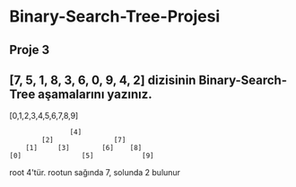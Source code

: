 # Binary-Search-Tree-Projesi

## Proje 3
## [7, 5, 1, 8, 3, 6, 0, 9, 4, 2] dizisinin Binary-Search-Tree aşamalarını yazınız.

[0,1,2,3,4,5,6,7,8,9]

                   [4]
            [2]               [7]
        [1]     [3]        [6]    [8]
    [0]               [5]            [9]


root 4'tür. rootun sağında 7, solunda 2 bulunur
